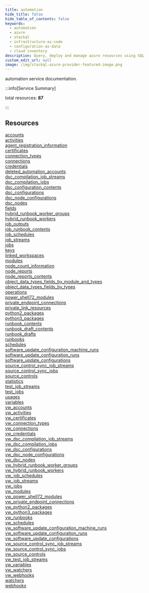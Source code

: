 ```yaml
---
title: automation
hide_title: false
hide_table_of_contents: false
keywords:
  - automation
  - azure
  - stackql
  - infrastructure-as-code
  - configuration-as-data
  - cloud inventory
description: Query, deploy and manage azure resources using SQL
custom_edit_url: null
image: /img/stackql-azure-provider-featured-image.png
---
```


automation service documentation.

:::info[Service Summary]

total resources: __87__  

:::

## Resources
<div class="row">
<div class="providerDocColumn">
<a href="/services/automation/accounts/">accounts</a><br />
<a href="/services/automation/activities/">activities</a><br />
<a href="/services/automation/agent_registration_information/">agent_registration_information</a><br />
<a href="/services/automation/certificates/">certificates</a><br />
<a href="/services/automation/connection_types/">connection_types</a><br />
<a href="/services/automation/connections/">connections</a><br />
<a href="/services/automation/credentials/">credentials</a><br />
<a href="/services/automation/deleted_automation_accounts/">deleted_automation_accounts</a><br />
<a href="/services/automation/dsc_compilation_job_streams/">dsc_compilation_job_streams</a><br />
<a href="/services/automation/dsc_compilation_jobs/">dsc_compilation_jobs</a><br />
<a href="/services/automation/dsc_configuration_contents/">dsc_configuration_contents</a><br />
<a href="/services/automation/dsc_configurations/">dsc_configurations</a><br />
<a href="/services/automation/dsc_node_configurations/">dsc_node_configurations</a><br />
<a href="/services/automation/dsc_nodes/">dsc_nodes</a><br />
<a href="/services/automation/fields/">fields</a><br />
<a href="/services/automation/hybrid_runbook_worker_groups/">hybrid_runbook_worker_groups</a><br />
<a href="/services/automation/hybrid_runbook_workers/">hybrid_runbook_workers</a><br />
<a href="/services/automation/job_outputs/">job_outputs</a><br />
<a href="/services/automation/job_runbook_contents/">job_runbook_contents</a><br />
<a href="/services/automation/job_schedules/">job_schedules</a><br />
<a href="/services/automation/job_streams/">job_streams</a><br />
<a href="/services/automation/jobs/">jobs</a><br />
<a href="/services/automation/keys/">keys</a><br />
<a href="/services/automation/linked_workspaces/">linked_workspaces</a><br />
<a href="/services/automation/modules/">modules</a><br />
<a href="/services/automation/node_count_information/">node_count_information</a><br />
<a href="/services/automation/node_reports/">node_reports</a><br />
<a href="/services/automation/node_reports_contents/">node_reports_contents</a><br />
<a href="/services/automation/object_data_types_fields_by_module_and_types/">object_data_types_fields_by_module_and_types</a><br />
<a href="/services/automation/object_data_types_fields_by_types/">object_data_types_fields_by_types</a><br />
<a href="/services/automation/operations/">operations</a><br />
<a href="/services/automation/power_shell72_modules/">power_shell72_modules</a><br />
<a href="/services/automation/private_endpoint_connections/">private_endpoint_connections</a><br />
<a href="/services/automation/private_link_resources/">private_link_resources</a><br />
<a href="/services/automation/python2_packages/">python2_packages</a><br />
<a href="/services/automation/python3_packages/">python3_packages</a><br />
<a href="/services/automation/runbook_contents/">runbook_contents</a><br />
<a href="/services/automation/runbook_draft_contents/">runbook_draft_contents</a><br />
<a href="/services/automation/runbook_drafts/">runbook_drafts</a><br />
<a href="/services/automation/runbooks/">runbooks</a><br />
<a href="/services/automation/schedules/">schedules</a><br />
<a href="/services/automation/software_update_configuration_machine_runs/">software_update_configuration_machine_runs</a><br />
<a href="/services/automation/software_update_configuration_runs/">software_update_configuration_runs</a><br />
<a href="/services/automation/software_update_configurations/">software_update_configurations</a>
</div>
<div class="providerDocColumn">
<a href="/services/automation/source_control_sync_job_streams/">source_control_sync_job_streams</a><br />
<a href="/services/automation/source_control_sync_jobs/">source_control_sync_jobs</a><br />
<a href="/services/automation/source_controls/">source_controls</a><br />
<a href="/services/automation/statistics/">statistics</a><br />
<a href="/services/automation/test_job_streams/">test_job_streams</a><br />
<a href="/services/automation/test_jobs/">test_jobs</a><br />
<a href="/services/automation/usages/">usages</a><br />
<a href="/services/automation/variables/">variables</a><br />
<a href="/services/automation/vw_accounts/">vw_accounts</a><br />
<a href="/services/automation/vw_activities/">vw_activities</a><br />
<a href="/services/automation/vw_certificates/">vw_certificates</a><br />
<a href="/services/automation/vw_connection_types/">vw_connection_types</a><br />
<a href="/services/automation/vw_connections/">vw_connections</a><br />
<a href="/services/automation/vw_credentials/">vw_credentials</a><br />
<a href="/services/automation/vw_dsc_compilation_job_streams/">vw_dsc_compilation_job_streams</a><br />
<a href="/services/automation/vw_dsc_compilation_jobs/">vw_dsc_compilation_jobs</a><br />
<a href="/services/automation/vw_dsc_configurations/">vw_dsc_configurations</a><br />
<a href="/services/automation/vw_dsc_node_configurations/">vw_dsc_node_configurations</a><br />
<a href="/services/automation/vw_dsc_nodes/">vw_dsc_nodes</a><br />
<a href="/services/automation/vw_hybrid_runbook_worker_groups/">vw_hybrid_runbook_worker_groups</a><br />
<a href="/services/automation/vw_hybrid_runbook_workers/">vw_hybrid_runbook_workers</a><br />
<a href="/services/automation/vw_job_schedules/">vw_job_schedules</a><br />
<a href="/services/automation/vw_job_streams/">vw_job_streams</a><br />
<a href="/services/automation/vw_jobs/">vw_jobs</a><br />
<a href="/services/automation/vw_modules/">vw_modules</a><br />
<a href="/services/automation/vw_power_shell72_modules/">vw_power_shell72_modules</a><br />
<a href="/services/automation/vw_private_endpoint_connections/">vw_private_endpoint_connections</a><br />
<a href="/services/automation/vw_python2_packages/">vw_python2_packages</a><br />
<a href="/services/automation/vw_python3_packages/">vw_python3_packages</a><br />
<a href="/services/automation/vw_runbooks/">vw_runbooks</a><br />
<a href="/services/automation/vw_schedules/">vw_schedules</a><br />
<a href="/services/automation/vw_software_update_configuration_machine_runs/">vw_software_update_configuration_machine_runs</a><br />
<a href="/services/automation/vw_software_update_configuration_runs/">vw_software_update_configuration_runs</a><br />
<a href="/services/automation/vw_software_update_configurations/">vw_software_update_configurations</a><br />
<a href="/services/automation/vw_source_control_sync_job_streams/">vw_source_control_sync_job_streams</a><br />
<a href="/services/automation/vw_source_control_sync_jobs/">vw_source_control_sync_jobs</a><br />
<a href="/services/automation/vw_source_controls/">vw_source_controls</a><br />
<a href="/services/automation/vw_test_job_streams/">vw_test_job_streams</a><br />
<a href="/services/automation/vw_variables/">vw_variables</a><br />
<a href="/services/automation/vw_watchers/">vw_watchers</a><br />
<a href="/services/automation/vw_webhooks/">vw_webhooks</a><br />
<a href="/services/automation/watchers/">watchers</a><br />
<a href="/services/automation/webhooks/">webhooks</a>
</div>
</div>
